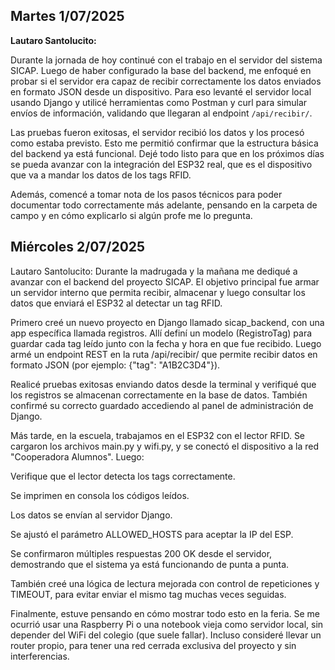 ## Martes 1/07/2025  
**Lautaro Santolucito:**

Durante la jornada de hoy continué con el trabajo en el servidor del sistema SICAP. Luego de haber configurado la base del backend, me enfoqué en probar si el servidor era capaz de recibir correctamente los datos enviados en formato JSON desde un dispositivo. Para eso levanté el servidor local usando Django y utilicé herramientas como Postman y curl para simular envíos de información, validando que llegaran al endpoint `/api/recibir/`.

Las pruebas fueron exitosas, el servidor recibió los datos y los procesó como estaba previsto. Esto me permitió confirmar que la estructura básica del backend ya está funcional. Dejé todo listo para que en los próximos días se pueda avanzar con la integración del ESP32 real, que es el dispositivo que va a mandar los datos de los tags RFID.

Además, comencé a tomar nota de los pasos técnicos para poder documentar todo correctamente más adelante, pensando en la carpeta de campo y en cómo explicarlo si algún profe me lo pregunta.

<h2>Miércoles 2/07/2025</h2>
Lautaro Santolucito:
Durante la madrugada y la mañana me dediqué a avanzar con el backend del proyecto SICAP. El objetivo principal fue armar un servidor interno que permita recibir, almacenar y luego consultar los datos que enviará el ESP32 al detectar un tag RFID.

Primero creé un nuevo proyecto en Django llamado sicap_backend, con una app específica llamada registros. Allí definí un modelo (RegistroTag) para guardar cada tag leído junto con la fecha y hora en que fue recibido. Luego armé un endpoint REST en la ruta /api/recibir/ que permite recibir datos en formato JSON (por ejemplo: {"tag": "A1B2C3D4"}).

Realicé pruebas exitosas enviando datos desde la terminal y verifiqué que los registros se almacenan correctamente en la base de datos. También confirmé su correcto guardado accediendo al panel de administración de Django.

Más tarde, en la escuela, trabajamos en el ESP32 con el lector RFID. Se cargaron los archivos main.py y wifi.py, y se conectó el dispositivo a la red "Cooperadora Alumnos". Luego:

Verifique que el lector detecta los tags correctamente.

Se imprimen en consola los códigos leídos.

Los datos se envían al servidor Django.

Se ajustó el parámetro ALLOWED_HOSTS para aceptar la IP del ESP.

Se confirmaron múltiples respuestas 200 OK desde el servidor, demostrando que el sistema ya está funcionando de punta a punta.

También creé una lógica de lectura mejorada con control de repeticiones y TIMEOUT, para evitar enviar el mismo tag muchas veces seguidas.

Finalmente, estuve pensando en cómo mostrar todo esto en la feria. Se me ocurrió usar una Raspberry Pi o una notebook vieja como servidor local, sin depender del WiFi del colegio (que suele fallar). Incluso consideré llevar un router propio, para tener una red cerrada exclusiva del proyecto y sin interferencias.